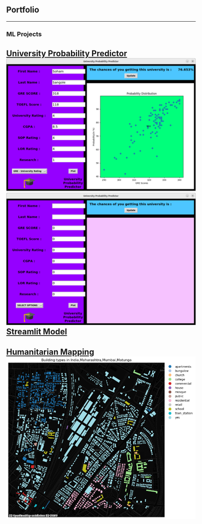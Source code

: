 ## Portfolio

---

### ML Projects

[University Probability Predictor](https://github.com/sohamsangole/University-Probability-Predictor)
<img src="images/proj1.png?raw=true"/>
<img src="images/uniprobpred.png?raw=true"/>
<a href = "https://sohamsangole-university-probability-predictor-home-rsii0d.streamlit.app/">Streamlit Model<a/>
---

  [Humanitarian Mapping](https://github.com/sohamsangole/Humanitarian-Mapping)
<img src="images/proj2.png?raw=true"/>
---
